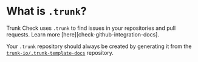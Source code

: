 # What is `.trunk`?

Trunk Check uses `.trunk` to find issues in your repositories and pull requests. Learn more
[here][check-github-integration-docs].

Your `.trunk` repository should always be created by generating it from the
[`trunk-io/.trunk-template-docs`](https://github.com/trunk-io/.trunk-template-docs) repository.

[check-github-integration]: https://docs.trunk.io/docs/check-github-integration
